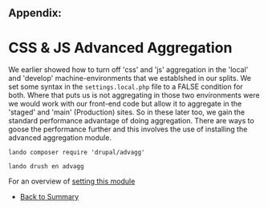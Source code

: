 
## Appendix:
# CSS & JS Advanced Aggregation 

We earlier showed how to turn off 'css' and 'js' aggregation in the 'local' and 'develop' machine-environments that we establshed in our splits.  We set some syntax in the `settings.local.php` file to a FALSE condition for both.  Where that puts us is not aggregating in those two environments were we would work with our front-end code but allow it to aggregate in the 'staged' and 'main' (Production) sites.  So in these later too, we gain the standard performance advantage of doing aggregation.  There are ways to goose the performance further and this involves the use of installing the advanced aggregation module.

`lando composer require 'drupal/advagg'`

`lando drush en advagg`

For an overview of [setting this module](https://www.volacci.com/drupal-seo-guide/advanced-cssjs-aggregation-module)


<ul class="pager"> <!--this is the style of the button-->
<li><a href="../cicd/envsettings.html#disable-css-and-js-aggregation">Back to Summary</a></li> <!--This button takes me to the table of contents-->
</ul>


